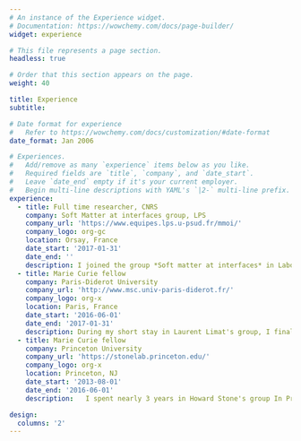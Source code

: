 ```yaml
---
# An instance of the Experience widget.
# Documentation: https://wowchemy.com/docs/page-builder/
widget: experience

# This file represents a page section.
headless: true

# Order that this section appears on the page.
weight: 40

title: Experience
subtitle:

# Date format for experience
#   Refer to https://wowchemy.com/docs/customization/#date-format
date_format: Jan 2006

# Experiences.
#   Add/remove as many `experience` items below as you like.
#   Required fields are `title`, `company`, and `date_start`.
#   Leave `date_end` empty if it's your current employer.
#   Begin multi-line descriptions with YAML's `|2-` multi-line prefix.
experience:
  - title: Full time researcher, CNRS
    company: Soft Matter at interfaces group, LPS
    company_url: 'https://www.equipes.lps.u-psud.fr/mmoi/'
    company_logo: org-gc
    location: Orsay, France
    date_start: '2017-01-31'
    date_end: ''
    description: I joined the group *Soft matter at interfaces* in Laboratoire de Physique des Solides in Orsay. At this occasion, I launched new activities related to the role of physical solid surface properties on foam flows. I am also developing new topics related to phase transitions in soft matter.
  - title: Marie Curie fellow
    company: Paris-Diderot University
    company_url: 'http://www.msc.univ-paris-diderot.fr/'
    company_logo: org-x
    location: Paris, France
    date_start: '2016-06-01'
    date_end: '2017-01-31'
    description: During my short stay in Laurent Limat's group, I finalized collaborative works on the particle transport in drops by diffusiophoresis.
  - title: Marie Curie fellow
    company: Princeton University
    company_url: 'https://stonelab.princeton.edu/'
    company_logo: org-x
    location: Princeton, NJ
    date_start: '2013-08-01'
    date_end: '2016-06-01'
    description:   I spent nearly 3 years in Howard Stone's group In Princeton. My primarily work was on the drying of colloidal suspensions with a particular focus on the drying stress measurement and the role of solvent absorption by the substrate. I also made experimental studies on the wetting of fibers and the damping of a sloshing motion by foams.

design:
  columns: '2'
---
```

